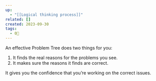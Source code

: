 ```yaml
---
up:
  - "[[Logical thinking process]]"
related: []
created: 2023-09-30
tags:
  - 0🌲
---
```

An effective Problem Tree does two things for you:

1. It finds the real reasons for the problems you see.
2. It makes sure the reasons it finds are correct.

It gives you the confidence that you’re working on the correct issues.